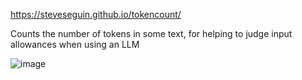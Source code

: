 https://steveseguin.github.io/tokencount/

Counts the number of tokens in some text, for helping to judge input allowances when using an LLM

![image](https://github.com/user-attachments/assets/7701c5d7-25c4-4aac-b473-a92c508be48a)
